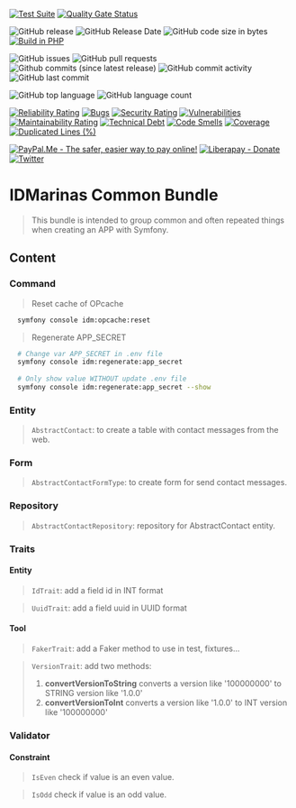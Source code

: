 [![Test Suite](https://github.com/idmarinas/common-bundle/actions/workflows/php.yml/badge.svg)](https://github.com/idmarinas/common-bundle/actions/workflows/php.yml)
[![Quality Gate Status](https://sonarcloud.io/api/project_badges/measure?project=idmarinas_common-bundle&metric=alert_status)](https://sonarcloud.io/summary/new_code?id=idmarinas_common-bundle)

![GitHub release](https://img.shields.io/github/release/idmarinas/common-bundle.svg)
![GitHub Release Date](https://img.shields.io/github/release-date/idmarinas/common-bundle.svg)
![GitHub code size in bytes](https://img.shields.io/github/languages/code-size/idmarinas/common-bundle)
[![Build in PHP](https://img.shields.io/badge/PHP-^8.0-8892BF.svg?logo=php)](http://php.net/)

![GitHub issues](https://img.shields.io/github/issues/idmarinas/common-bundle.svg)
![GitHub pull requests](https://img.shields.io/github/issues-pr/idmarinas/common-bundle.svg)
![Github commits (since latest release)](https://img.shields.io/github/commits-since/idmarinas/common-bundle/latest.svg)
![GitHub commit activity](https://img.shields.io/github/commit-activity/w/idmarinas/common-bundle.svg)
![GitHub last commit](https://img.shields.io/github/last-commit/idmarinas/common-bundle.svg)

![GitHub top language](https://img.shields.io/github/languages/top/idmarinas/common-bundle.svg)
![GitHub language count](https://img.shields.io/github/languages/count/idmarinas/common-bundle.svg)

[![Reliability Rating](https://sonarcloud.io/api/project_badges/measure?project=idmarinas_common-bundle&metric=reliability_rating)](https://sonarcloud.io/dashboard?id=idmarinas_common-bundle)
[![Bugs](https://sonarcloud.io/api/project_badges/measure?project=idmarinas_common-bundle&metric=bugs)](https://sonarcloud.io/dashboard?id=idmarinas_common-bundle)
[![Security Rating](https://sonarcloud.io/api/project_badges/measure?project=idmarinas_common-bundle&metric=security_rating)](https://sonarcloud.io/dashboard?id=idmarinas_common-bundle)
[![Vulnerabilities](https://sonarcloud.io/api/project_badges/measure?project=idmarinas_common-bundle&metric=vulnerabilities)](https://sonarcloud.io/dashboard?id=idmarinas_common-bundle)
[![Maintainability Rating](https://sonarcloud.io/api/project_badges/measure?project=idmarinas_common-bundle&metric=sqale_rating)](https://sonarcloud.io/dashboard?id=idmarinas_common-bundle)
[![Technical Debt](https://sonarcloud.io/api/project_badges/measure?project=idmarinas_common-bundle&metric=sqale_index)](https://sonarcloud.io/dashboard?id=idmarinas_common-bundle)
[![Code Smells](https://sonarcloud.io/api/project_badges/measure?project=idmarinas_common-bundle&metric=code_smells)](https://sonarcloud.io/dashboard?id=idmarinas_common-bundle)
[![Coverage](https://sonarcloud.io/api/project_badges/measure?project=idmarinas_common-bundle&metric=coverage)](https://sonarcloud.io/dashboard?id=idmarinas_common-bundle)
[![Duplicated Lines (%)](https://sonarcloud.io/api/project_badges/measure?project=idmarinas_common-bundle&metric=duplicated_lines_density)](https://sonarcloud.io/dashboard?id=idmarinas_common-bundle)

[![PayPal.Me - The safer, easier way to pay online!](https://img.shields.io/badge/donate-help_my_project-ffaa29.svg?logo=paypal&cacheSeconds=86400)](https://www.paypal.me/idmarinas)
[![Liberapay - Donate](https://img.shields.io/liberapay/receives/IDMarinas.svg?logo=liberapay&cacheSeconds=86400)](https://liberapay.com/IDMarinas/donate)
[![Twitter](https://img.shields.io/twitter/url/http/shields.io.svg?style=social&cacheSeconds=86400)](https://twitter.com/idmarinas)

# IDMarinas Common Bundle

> This bundle is intended to group common and often repeated things when creating an APP with Symfony.

## Content

### Command

> Reset cache of OPcache

```bash
  symfony console idm:opcache:reset
```

> Regenerate APP_SECRET

```bash
  # Change var APP_SECRET in .env file
  symfony console idm:regenerate:app_secret
    
  # Only show value WITHOUT update .env file
  symfony console idm:regenerate:app_secret --show
```

### Entity

> `AbstractContact`: to create a table with contact messages from the web.

### Form

> `AbstractContactFormType`: to create form for send contact messages.

### Repository

> `AbstractContactRepository`: repository for AbstractContact entity.

### Traits

#### Entity

> `IdTrait`: add a field id in INT format

> `UuidTrait`: add a field uuid in UUID format

#### Tool

> `FakerTrait`: add a Faker method to use in test, fixtures...

> `VersionTrait`: add two methods:
> 1. **convertVersionToString** converts a version like '100000000' to STRING version like '1.0.0'
> 2. **convertVersionToInt** converts a version like '1.0.0' to INT version like '100000000'

### Validator

#### Constraint

> `IsEven` check if value is an even value.

> `IsOdd` check if value is an odd value.
